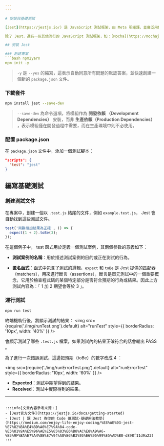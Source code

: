 ```yaml
---
---

# 安裝與基礎測試

[Jest](https://jestjs.io/) 是 JavaScript 測試框架，由 Meta 所維護，並廣泛用於測試 React 應用程序，主要用於撰寫自動化的單元測試和整合測試。

除了 Jest，還有一些其他流行的 JavaScript 測試框架，如：[Mocha](https://mochajs.org/)、[Jasmine](https://jasmine.github.io/)、[Karma](https://karma-runner.github.io/)。

## 安裝 Jest

### 創建專案
```bash npm2yarn
npm init -y
```
> `-y` 是 `--yes` 的縮寫，這表示自動同意所有問題的默認答案，並快速創建一個新的 `package.json` 文件。

### 下載套件

```bash npm2yarn
npm install jest --save-dev
```

> `--save-dev` 為命令選項，將模組作為 **開發依賴 （Development Dependencies）** 安裝，而非 **生產依賴（Production Dependencies）** ，表示模組僅在開發過程中需要，而在生產環境中則不必使用。

### 配置 package.json

在 `package.json` 文件中，添加一個測試腳本：

```json
"scripts": {
  "test": "jest"
}
```

## 編寫基礎測試

### 創建測試文件
在專案中，創建一個以 `.test.js` 結尾的文件，例如 `example.test.js`， Jest 會自動找到這些測試文件。

```js
test('兩數相加結果為正確', () => {
  expect(1 + 2).toBe(3);
});
```

在這個例子中， test 函式用於定義一個測試案例，其兩個參數的意義如下：

- **測試案例的名稱**：用於描述測試案例的目的或正在測試的行為。

- **匿名函式**：函式中包含了測試的邏輯，`expect` 和 `toBe` 是 Jest 提供的匹配器（matchers），用來進行斷言（assertions），斷言是單元測試中的一個重要概念，它用於檢查程式碼的某個特定部分是否符合預期的行為或結果。因此上方測試內容為：「 1 加 2 期望會等於 3 」。

### 運行測試

```bash npm2yarn
npm run test
```
終端機執行後，將顯示測試的結果：
<img src={require('./img/runTest.png').default} alt="runTest" style={{ borderRadius: '10px', width: '40%' }} />

會顯示測試了哪些 `.test.js` 檔案，如果測試內的結果正確符合的話會輸出 PASS 。

為了進行一次錯誤測試，這邊把預期（toBe）的數字改成 4 ：

<img src={require('./img/runErrorTest.png').default} alt="runErrorTest" style={{ borderRadius: '10px', width: '60%' }} />

- **Expected**：測試中期望得到的結果。
- **Received**：測試中實際得到的結果。

---
```

:::info[文章內容參考來源：]
- [Jest官方文件](https://jestjs.io/docs/getting-started)
- [Jest | 讓 Jest 為你的 Code 做測試-基礎用法教學](https://medium.com/enjoy-life-enjoy-coding/%E8%AE%93-jest-%E7%82%BA%E4%BD%A0%E7%9A%84-code-%E5%81%9A%E5%96%AE%E5%85%83%E6%B8%AC%E8%A9%A6-%E5%9F%BA%E7%A4%8E%E7%94%A8%E6%B3%95%E6%95%99%E5%AD%B8-d898f11d9a23)
:::